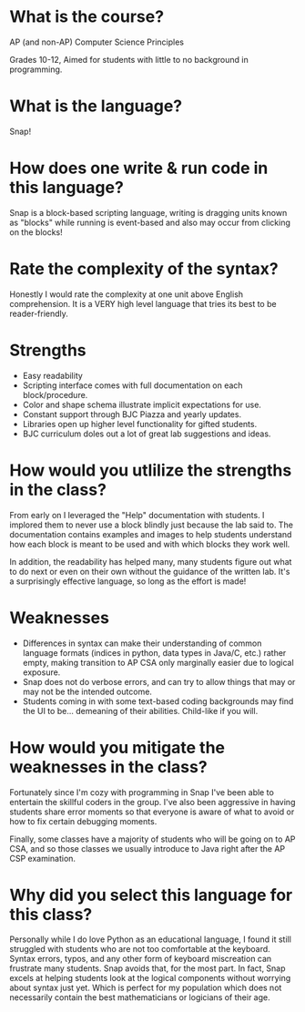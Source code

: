 # What is the course?
AP (and non-AP) Computer Science Principles

Grades 10-12, Aimed for students with little to no background in programming.
# What is the language?
Snap!
# How does one write & run code in this language?
Snap is a block-based scripting language, writing is dragging units known as "blocks" while running is event-based and also may occur from clicking on the blocks!
# Rate the complexity of the syntax?
Honestly I would rate the complexity at one unit above English comprehension. It is a VERY high level language that tries its best to be reader-friendly.
# Strengths
* Easy readability
* Scripting interface comes with full documentation on each block/procedure.
* Color and shape schema illustrate implicit expectations for use.
* Constant support through BJC Piazza and yearly updates.
* Libraries open up higher level functionality for gifted students.
* BJC curriculum doles out a lot of great lab suggestions and ideas.
# How would you utlilize the strengths in the class?
From early on I leveraged the "Help" documentation with students. I implored them to never use a block blindly just because the lab said to. The documentation contains examples and images to help students understand how each block is meant to be used and with which blocks they work well.

In addition, the readability has helped many, many students figure out what to do next or even on their own without the guidance of the written lab. It's a surprisingly effective language, so long as the effort is made!

# Weaknesses
* Differences in syntax can make their understanding of common language formats (indices in python, data types in Java/C, etc.) rather empty, making transition to AP CSA only marginally easier due to logical exposure.
* Snap does not do verbose errors, and can try to allow things that may or may not be the intended outcome.
* Students coming in with some text-based coding backgrounds may find the UI to be... demeaning of their abilities. Child-like if you will.
# How would you mitigate the weaknesses in the class?
Fortunately since I'm cozy with programming in Snap I've been able to entertain the skillful coders in the group. I've also been aggressive in having students share error moments so that everyone is aware of what to avoid or how to fix certain debugging moments.

Finally, some classes have a majority of students who will be going on to AP CSA, and so those classes we usually introduce to Java right after the AP CSP examination.
# Why did you select this language for this class?
Personally while I do love Python as an educational language, I found it still struggled with students who are not too comfortable at the keyboard. Syntax errors, typos, and any other form of keyboard miscreation can frustrate many students. Snap avoids that, for the most part. In fact, Snap excels at helping students look at the logical components without worrying about syntax just yet. Which is perfect for my population which does not necessarily contain the best mathematicians or logicians of their age.